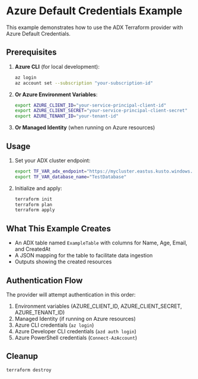 # Azure Default Credentials Example

This example demonstrates how to use the ADX Terraform provider with Azure Default Credentials.

## Prerequisites

1. **Azure CLI** (for local development):
   ```bash
   az login
   az account set --subscription "your-subscription-id"
   ```

2. **Or Azure Environment Variables**:
   ```bash
   export AZURE_CLIENT_ID="your-service-principal-client-id"
   export AZURE_CLIENT_SECRET="your-service-principal-client-secret"
   export AZURE_TENANT_ID="your-tenant-id"
   ```

3. **Or Managed Identity** (when running on Azure resources)

## Usage

1. Set your ADX cluster endpoint:
   ```bash
   export TF_VAR_adx_endpoint="https://mycluster.eastus.kusto.windows.net"
   export TF_VAR_database_name="TestDatabase"
   ```

2. Initialize and apply:
   ```bash
   terraform init
   terraform plan
   terraform apply
   ```

## What This Example Creates

- An ADX table named `ExampleTable` with columns for Name, Age, Email, and CreatedAt
- A JSON mapping for the table to facilitate data ingestion
- Outputs showing the created resources

## Authentication Flow

The provider will attempt authentication in this order:
1. Environment variables (AZURE_CLIENT_ID, AZURE_CLIENT_SECRET, AZURE_TENANT_ID)
2. Managed Identity (if running on Azure resources)
3. Azure CLI credentials (`az login`)
4. Azure Developer CLI credentials (`azd auth login`)
5. Azure PowerShell credentials (`Connect-AzAccount`)

## Cleanup

```bash
terraform destroy
```